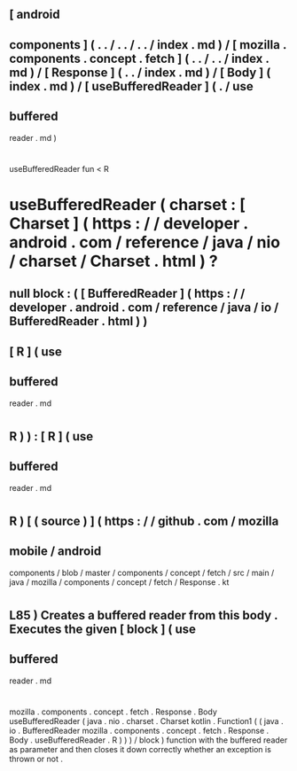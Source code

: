 [
android
-
components
]
(
.
.
/
.
.
/
.
.
/
index
.
md
)
/
[
mozilla
.
components
.
concept
.
fetch
]
(
.
.
/
.
.
/
index
.
md
)
/
[
Response
]
(
.
.
/
index
.
md
)
/
[
Body
]
(
index
.
md
)
/
[
useBufferedReader
]
(
.
/
use
-
buffered
-
reader
.
md
)
#
useBufferedReader
fun
<
R
>
useBufferedReader
(
charset
:
[
Charset
]
(
https
:
/
/
developer
.
android
.
com
/
reference
/
java
/
nio
/
charset
/
Charset
.
html
)
?
=
null
block
:
(
[
BufferedReader
]
(
https
:
/
/
developer
.
android
.
com
/
reference
/
java
/
io
/
BufferedReader
.
html
)
)
-
>
[
R
]
(
use
-
buffered
-
reader
.
md
#
R
)
)
:
[
R
]
(
use
-
buffered
-
reader
.
md
#
R
)
[
(
source
)
]
(
https
:
/
/
github
.
com
/
mozilla
-
mobile
/
android
-
components
/
blob
/
master
/
components
/
concept
/
fetch
/
src
/
main
/
java
/
mozilla
/
components
/
concept
/
fetch
/
Response
.
kt
#
L85
)
Creates
a
buffered
reader
from
this
body
.
Executes
the
given
[
block
]
(
use
-
buffered
-
reader
.
md
#
mozilla
.
components
.
concept
.
fetch
.
Response
.
Body
useBufferedReader
(
java
.
nio
.
charset
.
Charset
kotlin
.
Function1
(
(
java
.
io
.
BufferedReader
mozilla
.
components
.
concept
.
fetch
.
Response
.
Body
.
useBufferedReader
.
R
)
)
)
/
block
)
function
with
the
buffered
reader
as
parameter
and
then
closes
it
down
correctly
whether
an
exception
is
thrown
or
not
.
